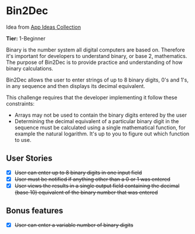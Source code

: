 # Bin2Dec

Idea from [App Ideas Collection](https://github.com/florinpop17/app-ideas)

**Tier:** 1-Beginner

Binary is the number system all digital computers are based on.
Therefore it's important for developers to understand binary, or base 2,
mathematics. The purpose of Bin2Dec is to provide practice and
understanding of how binary calculations.

Bin2Dec allows the user to enter strings of up to 8 binary digits, 0's
and 1's, in any sequence and then displays its decimal equivalent.

This challenge requires that the developer implementing it follow these
constraints:

-   Arrays may not be used to contain the binary digits entered by the user
-   Determining the decimal equivalent of a particular binary digit in the
    sequence must be calculated using a single mathematical function, for
    example the natural logarithm. It's up to you to figure out which function
    to use.

## User Stories

-   [x] ~~User can enter up to 8 binary digits in one input field~~
-   [x] ~~User must be notified if anything other than a 0 or 1 was entered~~
-   [x] ~~User views the results in a single output field containing the decimal (base 10) equivalent of the binary number that was entered~~

## Bonus features

-   [x] ~~User can enter a variable number of binary digits~~
